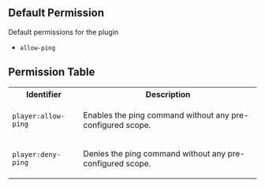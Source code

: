 ## Default Permission

Default permissions for the plugin

- `allow-ping`

## Permission Table 

<table>
<tr>
<th>Identifier</th>
<th>Description</th>
</tr>


<tr>
<td>

`player:allow-ping`

</td>
<td>

Enables the ping command without any pre-configured scope.

</td>
</tr>

<tr>
<td>

`player:deny-ping`

</td>
<td>

Denies the ping command without any pre-configured scope.

</td>
</tr>
</table>
